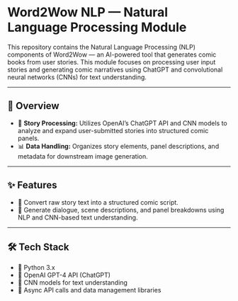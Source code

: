 # Word2Wow NLP — Natural Language Processing Module

This repository contains the Natural Language Processing (NLP) components of Word2Wow — an AI-powered tool that generates comic books from user stories. This module focuses on processing user input stories and generating comic narratives using ChatGPT and convolutional neural networks (CNNs) for text understanding.

---

## 📝 Overview

- 📖 **Story Processing:** Utilizes OpenAI’s ChatGPT API and CNN models to analyze and expand user-submitted stories into structured comic panels.  
- 📊 **Data Handling:** Organizes story elements, panel descriptions, and metadata for downstream image generation.

---

## ✨ Features

- 🧾 Convert raw story text into a structured comic script.  
- 💬 Generate dialogue, scene descriptions, and panel breakdowns using NLP and CNN-based text understanding.

---

## 🛠️ Tech Stack

- 🐍 Python 3.x  
- 🤖 OpenAI GPT-4 API (ChatGPT)  
- 🧠 CNN models for text understanding  
- 🔄 Async API calls and data management libraries
